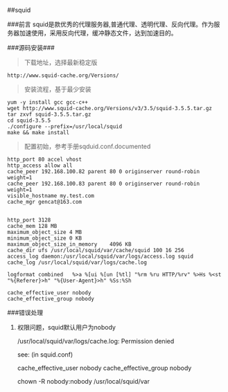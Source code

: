 ##squid

###前言
squid是款优秀的代理服务器,普通代理、透明代理、反向代理。作为服务器加速使用，采用反向代理，缓冲静态文件，达到加速目的。


###源码安装###

>下载地址，选择最新稳定版

	http://www.squid-cache.org/Versions/

>安装流程，基于最少安装

	yum -y install gcc gcc-c++
	wget http://www.squid-cache.org/Versions/v3/3.5/squid-3.5.5.tar.gz
	tar zxvf squid-3.5.5.tar.gz
	cd squid-3.5.5
	./configure --prefix=/usr/local/squid
	make && make install

>配置初始，参考手册sqduid.conf.documented

	http_port 80 accel vhost 
	http_access allow all 
	cache_peer 192.168.100.82 parent 80 0 originserver round-robin weight=1 
	cache_peer 192.168.100.83 parent 80 0 originserver round-robin weight=1 
	visible_hostname my.test.com 
	cache_mgr gencat@163.com
	
	
	http_port 3128
	cache_mem 128 MB
	maximum_object_size 4 MB
	minimum_object_size 0 KB
	maximum_object_size_in_memory	 4096 KB
	cache_dir ufs /usr/local/squid/var/cache/squid 100 16 256
	access_log daemon:/usr/local/squid/var/logs/access.log squid
	cache_log /usr/local/squid/var/logs/cache.log
	
	logformat combined   %>a %[ui %[un [%tl] "%rm %ru HTTP/%rv" %>Hs %<st "%{Referer}>h" "%{User-Agent}>h" %Ss:%Sh
	
	cache_effective_user nobody	
	cache_effective_group nobody	

###错误处理


1. 权限问题，squid默认用户为nobody

	/usr/local/squid/var/logs/cache.log: Permission denied

	see: (in squid.conf)
	
	cache_effective_user   nobody 
	cache_effective_group  nobody

	chown -R nobody:nobody /usr/local/squid/var



	




